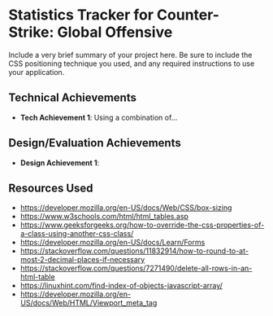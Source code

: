 # Statistics Tracker for Counter-Strike: Global Offensive
Include a very brief summary of your project here. Be sure to include the CSS positioning technique you used, and any required instructions to use your application.

## Technical Achievements
- **Tech Achievement 1**: Using a combination of...

## Design/Evaluation Achievements
- **Design Achievement 1**: 

## Resources Used
- https://developer.mozilla.org/en-US/docs/Web/CSS/box-sizing
- https://www.w3schools.com/html/html_tables.asp
- https://www.geeksforgeeks.org/how-to-override-the-css-properties-of-a-class-using-another-css-class/
- https://developer.mozilla.org/en-US/docs/Learn/Forms
- https://stackoverflow.com/questions/11832914/how-to-round-to-at-most-2-decimal-places-if-necessary
- https://stackoverflow.com/questions/7271490/delete-all-rows-in-an-html-table
- https://linuxhint.com/find-index-of-objects-javascript-array/
- https://developer.mozilla.org/en-US/docs/Web/HTML/Viewport_meta_tag